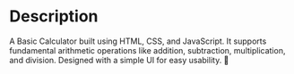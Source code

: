 # Description
A Basic Calculator built using HTML, CSS, and JavaScript. It supports fundamental arithmetic operations like addition, subtraction, multiplication, and division.
Designed with a simple UI for easy usability. 🚀
